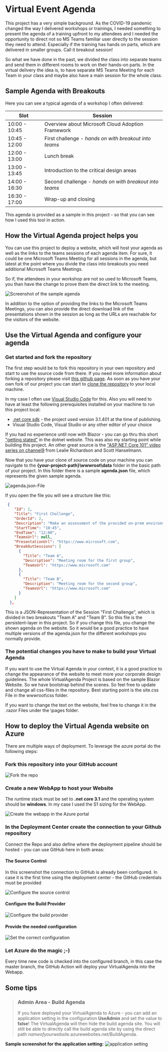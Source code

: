 # Virtual Event Agenda

This project has a very simple background. As the COVID-19 pandemic changed the way I delivered workshops or trainings, I needed something to present the agenda of a training upfront to my attendees and I needed the opportunity to direct not so MS Teams familiar user directly to the session they need to attend. Especially if the training has hands on parts, which are delivered in smaller groups. Call it breakout session! 

So what we have done in the past, we divided the class into separate teams and send them in different rooms to work on their hands-on parts. In the virtual delivery the idea is, to have separate MS Teams Meeting for each Team in your class and maybe also have a main session for the whole class.

## Sample Agenda with Breakouts

Here you can see a typical agenda of a workshop I often delivered:


|Slot|Session|
|---|---|
|10:00 - 10:45|Overview about Microsoft Cloud Adoption Framework|
|10:45 - 12:00|First challenge - _hands on with breakout into teams_|
|12:00 - 13:00|Lunch break|
|13:00 - 13:45|Introduction to the critical design areas|
|14:00 - 16:30|Second challenge - _hands on with breakout into teams_|
|16:30 - 17:00|Wrap-up and closing|

This agenda is provided as a sample in this project - so that you can see how I used this tool in action. 

## How the Virtual Agenda project helps you

You can use this project to deploy a website, which will host your agenda as well as the links to the teams sessions of each agenda item. For sure, it could be one Microsoft Teams Meeting for all sessions in the agenda, but latest at the point where you divide the class into breakouts you need additional Microsoft Teams Meetings.

So if, the attendees in your workshop are not so used to Microsoft Teams, you than have the change to prove them the direct link to the meeting.

![Screenshot of the sample agenda](sources/agenda-screenshot.png "Sample agenda screenshot")

In addition to the option of providing the links to the Microsoft Teams Meetings, you can also provide the direct download link of the presentations shown in the session as long as the URLs are reachable for the visitors of the website.

## Use the Virtual Agenda and configure your agenda

### Get started and fork the repository

The first step would be to fork this repository in your own repository and start to use the source code from there. If you need more information about forking a repository please visit [this github page](https://guides.github.com/activities/forking/). As soon as you have your own fork of our project you can start to [clone the repository](https://docs.github.com/en/enterprise/2.13/user/articles/cloning-a-repository) to your local machine.

In my case I often use [Visual Studio Code](https://code.visualstudio.com/) for this. Also you will need to have at least the following prerequisites installed on your machine to run this project local:

- [.net core sdk](https://dotnet.microsoft.com/download/dotnet-core) - the project used version 3.1.401 at the time of publishing.
- Visual Studio Code, Visual Studio or any other editor of your choice

If you had no experience until now with Blazor - you can go thru this short ["getting stated"](https://dotnet.microsoft.com/learn/aspnet/blazor-tutorial/install) in the dotnet website. This was also my starting point while building this project. An other great source is the ["ASP.NET Core 101" video series on channel9](https://channel9.msdn.com/Series/ASPNET-Core-101) from Lealie Richardson and Scott Hanselmann.

Now that you have your clone of source code on your machine you can navigate to the __{your-project-path}\wwwroot\data__ folder in the basic path of your project. In this folder there is a sample __agenda.json__ file, which represents the given sample agenda. 

![agenda.json-File](/sources/agenda-json-file.png)

If you open the file you will see a structure like this:

```json
 {
    "Id": 2,
    "Title": "First Challenge",
    "OrderId": 2,
    "Description": "Make an assessment of the provided on-prem environment and design a first iteration of a landing-zone",
    "StartTime": "10:45",
    "EndTime": "12:00",
    "TeamsUrl": null,
    "PresentationUrl": "https://www.microsoft.com",
    "BreakOutSessions": [
      {
        "Title": "Team A",
        "Description": "Meeting room for the first group",
        "TeamsUrl": "https://www.microsoft.com"
      },
      {
        "Title": "Team B",
        "Description": "Meeting room for the second group",
        "TeamsUrl": "https://www.microsoft.com"
      }
    ]
  },
```

This is a JSON-Representation of the Session "First Challenge", which is divided in two breakouts "Team A" and "Team B". So this file is the persistent-layer in this project. So if you change this file, you change the shown agenda on the website. So it would be a good practice to have multiple versions of the agenda.json for the different workshops you normally provide.

### The potential changes you have to make to build your Virtual Agenda

If you want to use the Virtual Agenda in your context, it is a good practice to change the appearance of the website to meet more your corporate design guidelines. The whole VirtualAgenda Project is based on the sample Blazor Website. So we have bootstrap behind the scenes. So feel free to update and change all css-files in the repository. Best starting point is the site.css File in the wwwroot\css folder. 

If you want to change the text on the website, feel free to change it in the .razor Files under the \pages folder.

## How to deploy the Virtual Agenda website on Azure

There are multiple ways of deployment. To leverage the azure portal do the following steps:

### Fork this repository into your GitHub account

   ![Fork the repo](sources/fork-repo.png)

### Create a new WebApp to host your Website

   The runtime stack must be set to **.net core 3.1** and the operating system should be **windows**. In my case I used the S1 sizing for the WebApp.

   ![Create the webapp in the Azure portal](sources/create-webapp.png)

### In the Deployment Center create the connection to your Github repository

   Connect the Repo and also define where the deployment pipeline should be hosted - you can use GitHub here in both areas:

#### The Source Control

   In this screenshot the connection to GitHub is already been configured. In case it is the first time using the deployment center - the GitHub credentials must be provided

   ![Configure the source control](/sources/configure-deploymentcenter-repo.png)

#### Configure the Build Provider

  ![Configure the build provider](/sources/configure-deploymentcenter-buildprovider.png)

#### Provide the needed configuration

  ![Set the correct configuration](sources/configure-deploymentcenter-configuration.png)

### Let Azure do the magic ;-)

   Every time new code is checked into the configured branch, in this case the master branch, the GitHub Action will deploy your VirtualAgenda into the Webapp.

## Some tips

>### Admin Area - Build Agenda
>If you have deployed your VirtualAgenda to Azure - you can add an application setting in the configuration __UseAdmin__ and set the value to __false__! The VirtualAgenda will then hide the build agenda site. You will still be able to directly call the build agenda site by using the direct path _nameofyourwebsite_.azurewebsites.net/BuildAgenda.


**Sample screenshot for the application setting:**
![application setting](/sources/application_setting.png)
